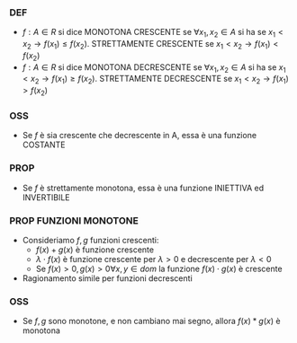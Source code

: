 ### DEF
* $f : A \in R$ si dice MONOTONA CRESCENTE se $\forall x_1, x_2 \in A$ si ha se $x_1 < x_2 \to f(x_1) \leq f(x_2)$. STRETTAMENTE CRESCENTE se  $x_1 < x_2 \to f(x_1) < f(x_2)$
* $f : A \in R$ si dice MONOTONA DECRESCENTE se $\forall x_1, x_2 \in A$ si ha se $x_1 < x_2 \to f(x_1) \geq f(x_2)$. STRETTAMENTE DECRESCENTE se  $x_1 < x_2 \to f(x_1) > f(x_2)$

### OSS
* Se $f$ è sia crescente che decrescente in A, essa è una funzione COSTANTE
### PROP
* Se $f$ è strettamente monotona, essa è una funzione INIETTIVA ed INVERTIBILE
### PROP FUNZIONI MONOTONE
* Consideriamo $f, g$ funzioni crescenti:
	* $f(x) + g(x)$ è funzione crescente
	* $\lambda \cdot f(x)$ è funzione crescente per $\lambda > 0$ e decrescente per $\lambda < 0$
	* Se $f(x) > 0, g(x) > 0 \forall x, y \in dom$ la funzione $f(x) \cdot g(x)$ è crescente
* Ragionamento simile per funzioni decrescenti

### OSS
* Se $f, g$ sono monotone, e non cambiano mai segno, allora $f(x)*g(x)$ è monotona